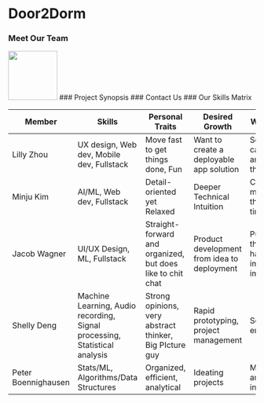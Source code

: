 # Door2Dorm
### Meet Our Team
<img src="https://github.com/StanfordCS194/Team12/blob/main/assets/images/profilepic.jpg" height="100" width="100">
### Project Synopsis
### Contact Us
### Our Skills Matrix

Member | Skills | Personal Traits | Desired Growth | Weaknesses
--- | --- | --- | --- | ---
Lilly Zhou | UX design, Web dev, Mobile dev, Fullstack | Move fast to get things done, Fun | Want to create a deployable app solution | Sometimes I can't articulate my thoughts
Minju Kim | AI/ML, Web dev, Fullstack | Detail-oriented yet Relaxed | Deeper Technical Intuition | Could be more thorough at times
Jacob Wagner | UI/UX Design, ML, Fullstack | Straight-forward and organized, but does like to chit chat | Product development from idea to deployment | Put things off that don't have immediate impact
Shelly Deng | Machine Learning, Audio recording, Signal processing, Statistical analysis | Strong opinions, very abstract thinker, Big PIcture guy | Rapid prototyping, project management | Sensitive to environments
Peter Boennighausen | Stats/ML, Algorithms/Data Structures | Organized, efficient, analytical | Ideating projects | Managing and working in teams
